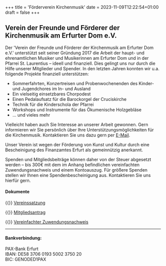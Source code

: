 +++
title = 'Förderverein Kirchenmusik'
date = 2023-11-09T12:22:54+01:00
draft = false
+++

## Verein der Freunde und Förderer der Kirchenmusik am Erfurter Dom e.V.

Der 'Verein der Freunde und Förderer der Kirchenmusik am Erfurter Dom e.V.' unterstützt seit seiner Gründung 2017 
die Arbeit der haupt- und ehrenamtlichen Musiker und Musikerinnen
am Erfurter Dom und in der Pfarrei St. Laurentius – ideell und finanziell. 
Dies gelingt uns nur durch die Hilfe unserer Mitglieder und Spender.
In den letzten Jahren konnten wir u.a. folgende Projekte finanziell unterstützen:

- Sommerfahrten, Konzertreisen und Probenwochenenden des Kinder- und Jugendchores im In- und Ausland
- Ein vielseitig einsetzbares Chorpodest
- Einen Pedalaufsatz für die Barockorgel der Cruciskirche
- Technik für die Kinderschola der Pfarrei
- Workshops und Instrumente für das Ökumenische Holzgebläse
- ... und vieles mehr

Vielleicht haben auch Sie Interesse an unserer Arbeit gewonnen.
Gern informieren wir Sie persönlich über Ihre Unterstützungsmöglichkeiten für die Kirchenmusik. 
Kontaktieren Sie uns dazu gern per [E-Mail](mailto:info@dommusik-erfurt.de).

Unser Verein ist wegen der Förderung von Kunst und Kultur durch eine Bescheinigung des 
Finanzamtes Erfurt als gemeinnützig anerkannt.

Spenden und Mitgliedsbeiträge können daher von der Steuer abgesetzt werden – bis 300€ 
mit dem im Anhang befindlichen vereinfachten Zuwendungsnachweis und einem Kontoauszug. 
Für größere Spenden stellen wir Ihnen eine Spendenbescheinigung aus.
Kontaktieren Sie uns hierfür gern.


#### Dokumente

{{<icon class="fa fa-file-pdf">}}&nbsp;[Vereinssatzung](../documents/Mitgliedsantrag-Spendenerklaerung_V3.pdf)

{{<icon class="fa fa-pencil">}}&nbsp;[Mitgliedsantrag](../documents/Mitgliedsantrag-Spendenerklaerung_V3.pdf)

{{<icon class="fa fa-file-lines">}}&nbsp;[Vereinfachter Zuwendungsnachweis](../documents/Vereinfachter_Zuwendungsbescheid.pdf)


----

#### Bankverbindung:

PAX-Bank Erfurt<br />
IBAN: DE58 3706 0193 5002 3750 20<br />
BIC: GENODED1PAX
